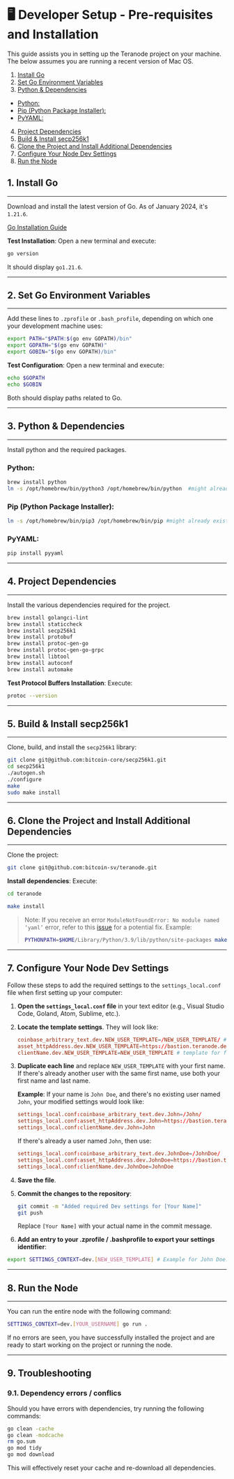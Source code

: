 # 🖥 Developer Setup - Pre-requisites and Installation

This guide assists you in setting up the Teranode project on your machine. The below assumes you are running a recent version of Mac OS.


1. [Install Go](#1-install-go)
2. [Set Go Environment Variables](#2-set-go-environment-variables)
3. [Python & Dependencies](#3-python--dependencies)
- [Python:](#python)
- [Pip (Python Package Installer):](#pip-python-package-installer)
- [PyYAML:](#pyyaml)
4. [Project Dependencies](#4-project-dependencies)
5. [Build & Install secp256k1](#5-build--install-secp256k1)
6. [Clone the Project and Install Additional Dependencies](#6-clone-the-project-and-install-additional-dependencies)
7. [Configure Your Node Dev Settings](#7-configure-your-node-dev-settings)
8. [Run the Node](#8-run-the-node)

## 1. Install Go

---

Download and install the latest version of Go. As of January 2024, it's `1.21.6`.

[Go Installation Guide](https://go.dev/doc/install)

**Test Installation**:
Open a new terminal and execute:
```bash
go version
```
It should display `go1.21.6`.

---


## 2. Set Go Environment Variables

---


Add these lines to `.zprofile` or `.bash_profile`, depending on which one your development machine uses:

```bash
export PATH="$PATH:$(go env GOPATH)/bin"
export GOPATH="$(go env GOPATH)"
export GOBIN="$(go env GOPATH)/bin"
```

**Test Configuration**:
Open a new terminal and execute:
```bash
echo $GOPATH
echo $GOBIN
```

Both should display paths related to Go.

---


## 3. Python & Dependencies

---

Install python and the required packages.

### Python:


```bash
brew install python
ln -s /opt/homebrew/bin/python3 /opt/homebrew/bin/python  #might already exist
```

### Pip (Python Package Installer):

```bash
ln -s /opt/homebrew/bin/pip3 /opt/homebrew/bin/pip #might already exist
```

### PyYAML:

```bash
pip install pyyaml
```

---

## 4. Project Dependencies

---

Install the various dependencies required for the project.

```bash
brew install golangci-lint
brew install staticcheck
brew install secp256k1
brew install protobuf
brew install protoc-gen-go
brew install protoc-gen-go-grpc
brew install libtool
brew install autoconf
brew install automake
```

**Test Protocol Buffers Installation**:
Execute:
```bash
protoc --version
```

---




## 5. Build & Install secp256k1

---


Clone, build, and install the `secp256k1` library:

```bash
git clone git@github.com:bitcoin-core/secp256k1.git
cd secp256k1
./autogen.sh
./configure
make
sudo make install
```

---


## 6. Clone the Project and Install Additional Dependencies

---

Clone the project:

```bash
git clone git@github.com:bitcoin-sv/teranode.git
```

**Install dependencies**:
Execute:
```bash
cd teranode

make install
```


> Note:
> If you receive an error `ModuleNotFoundError: No module named ‘yaml’` error, refer to this [issue](https://github.com/yaml/pyyaml/issues/291) for a potential fix. Example:
> ```bash
> PYTHONPATH=$HOME/Library/Python/3.9/lib/python/site-packages make install  #Make sure the path is correct for your own python version
> ```


---


## 7. Configure Your Node Dev Settings

Follow these steps to add the required settings to the `settings_local.conf` file when first setting up your computer:

1. **Open the `settings_local.conf` file** in your text editor (e.g., Visual Studio Code, Goland, Atom, Sublime, etc.).

2. **Locate the template settings**. They will look like:

   ```conf
   coinbase_arbitrary_text.dev.NEW_USER_TEMPLATE=/NEW_USER_TEMPLATE/ # template for future new users (referenced in documentation)
   asset_httpAddress.dev.NEW_USER_TEMPLATE=https://bastion.teranode.dev:18x90 # template for future new users (referenced in documentation)
   clientName.dev.NEW_USER_TEMPLATE=NEW_USER_TEMPLATE # template for future new users (referenced in documentation)
   ```

3. **Duplicate each line** and replace `NEW_USER_TEMPLATE` with your first name. If there's already another user with the same first name, use both your first name and last name.

   **Example**:
   If your name is `John Doe`, and there's no existing user named `John`, your modified settings would look like:

   ```conf
   settings_local.conf:coinbase_arbitrary_text.dev.John=/John/
   settings_local.conf:asset_httpAddress.dev.John=https://bastion.teranode.dev:18x90
   settings_local.conf:clientName.dev.John=John
   ```

   If there's already a user named `John`, then use:

   ```conf
   settings_local.conf:coinbase_arbitrary_text.dev.JohnDoe=/JohnDoe/
   settings_local.conf:asset_httpAddress.dev.JohnDoe=https://bastion.teranode.dev:18x90
   settings_local.conf:clientName.dev.JohnDoe=JohnDoe
   ```

4. **Save the file**.

5. **Commit the changes to the repository**:

   ```bash
   git commit -m "Added required Dev settings for [Your Name]"
   git push
   ```

   Replace `[Your Name]` with your actual name in the commit message.


6. **Add an entry to your .zprofile / .bashprofile to export your settings identifier**:


```bash
export SETTINGS_CONTEXT=dev.[NEW_USER_TEMPLATE] # Example for John Doe: export SETTINGS_CONTEXT=dev.JohnDoe
```

----

## 8. Run the Node

---

You can run the entire node with the following command:

```bash
SETTINGS_CONTEXT=dev.[YOUR_USERNAME] go run .
```

If no errors are seen, you have successfully installed the project and are ready to start working on the project or running the node.

---

## 9. Troubleshooting

### 9.1. Dependency errors / conflics

Should you have errors with dependencies, try running the following commands:

```bash
go clean -cache
go clean -modcache
rm go.sum
go mod tidy
go mod download
```

This will effectively reset your cache and re-download all dependencies.
